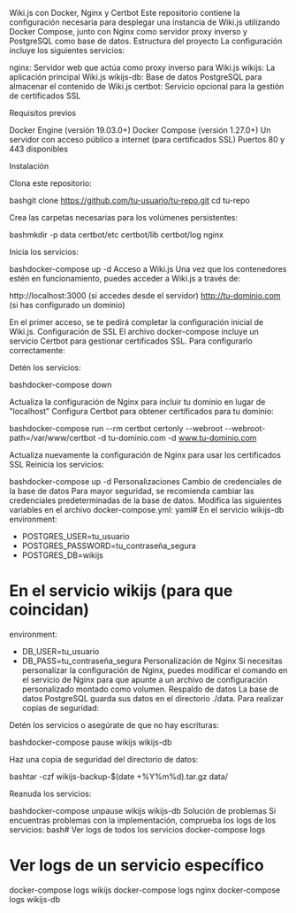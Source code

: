 Wiki.js con Docker, Nginx y Certbot
Este repositorio contiene la configuración necesaria para desplegar una instancia de Wiki.js utilizando Docker Compose, junto con Nginx como servidor proxy inverso y PostgreSQL como base de datos.
Estructura del proyecto
La configuración incluye los siguientes servicios:

nginx: Servidor web que actúa como proxy inverso para Wiki.js
wikijs: La aplicación principal Wiki.js
wikijs-db: Base de datos PostgreSQL para almacenar el contenido de Wiki.js
certbot: Servicio opcional para la gestión de certificados SSL

Requisitos previos

Docker Engine (versión 19.03.0+)
Docker Compose (versión 1.27.0+)
Un servidor con acceso público a internet (para certificados SSL)
Puertos 80 y 443 disponibles

Instalación

Clona este repositorio:

bashgit clone https://github.com/tu-usuario/tu-repo.git
cd tu-repo

Crea las carpetas necesarias para los volúmenes persistentes:

bashmkdir -p data certbot/etc certbot/lib certbot/log nginx

Inicia los servicios:

bashdocker-compose up -d
Acceso a Wiki.js
Una vez que los contenedores estén en funcionamiento, puedes acceder a Wiki.js a través de:

http://localhost:3000 (si accedes desde el servidor)
http://tu-dominio.com (si has configurado un dominio)

En el primer acceso, se te pedirá completar la configuración inicial de Wiki.js.
Configuración de SSL
El archivo docker-compose incluye un servicio Certbot para gestionar certificados SSL. Para configurarlo correctamente:

Detén los servicios:

bashdocker-compose down

Actualiza la configuración de Nginx para incluir tu dominio en lugar de "localhost"
Configura Certbot para obtener certificados para tu dominio:

bashdocker-compose run --rm certbot certonly --webroot --webroot-path=/var/www/certbot -d tu-dominio.com -d www.tu-dominio.com

Actualiza nuevamente la configuración de Nginx para usar los certificados SSL
Reinicia los servicios:

bashdocker-compose up -d
Personalizaciones
Cambio de credenciales de la base de datos
Para mayor seguridad, se recomienda cambiar las credenciales predeterminadas de la base de datos. Modifica las siguientes variables en el archivo docker-compose.yml:
yaml# En el servicio wikijs-db
environment:
  - POSTGRES_USER=tu_usuario
  - POSTGRES_PASSWORD=tu_contraseña_segura
  - POSTGRES_DB=wikijs

# En el servicio wikijs (para que coincidan)
environment:
  - DB_USER=tu_usuario
  - DB_PASS=tu_contraseña_segura
Personalización de Nginx
Si necesitas personalizar la configuración de Nginx, puedes modificar el comando en el servicio de Nginx para que apunte a un archivo de configuración personalizado montado como volumen.
Respaldo de datos
La base de datos PostgreSQL guarda sus datos en el directorio ./data. Para realizar copias de seguridad:

Detén los servicios o asegúrate de que no hay escrituras:

bashdocker-compose pause wikijs wikijs-db

Haz una copia de seguridad del directorio de datos:

bashtar -czf wikijs-backup-$(date +%Y%m%d).tar.gz data/

Reanuda los servicios:

bashdocker-compose unpause wikijs wikijs-db
Solución de problemas
Si encuentras problemas con la implementación, comprueba los logs de los servicios:
bash# Ver logs de todos los servicios
docker-compose logs

# Ver logs de un servicio específico
docker-compose logs wikijs
docker-compose logs nginx
docker-compose logs wikijs-db
